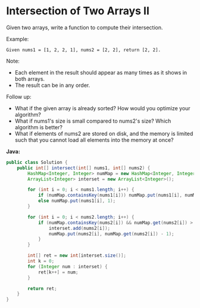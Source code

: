 # Intersection of Two Arrays II

Given two arrays, write a function to compute their intersection.

Example:

    Given nums1 = [1, 2, 2, 1], nums2 = [2, 2], return [2, 2].

Note:

  - Each element in the result should appear as many times as it shows in both arrays.
  - The result can be in any order.

Follow up:

  - What if the given array is already sorted? How would you optimize your algorithm?
  - What if nums1's size is small compared to nums2's size? Which algorithm is better?
  - What if elements of nums2 are stored on disk, and the memory is limited such that you cannot load all elements into the memory at once?

**Java:**
```java
public class Solution {
    public int[] intersect(int[] nums1, int[] nums2) {
        HashMap<Integer, Integer> numMap = new HashMap<Integer, Integer>();
        ArrayList<Integer> interset = new ArrayList<Integer>();

        for (int i = 0; i < nums1.length; i++) {
            if (numMap.containsKey(nums1[i])) numMap.put(nums1[i], numMap.get(nums1[i]) + 1);
            else numMap.put(nums1[i], 1);
        }

        for (int i = 0; i < nums2.length; i++) {
            if (numMap.containsKey(nums2[i]) && numMap.get(nums2[i]) > 0) {
                interset.add(nums2[i]);
                numMap.put(nums2[i], numMap.get(nums2[i]) - 1);
            }
        }

        int[] ret = new int[interset.size()];
        int k = 0;
        for (Integer num : interset) {
            ret[k++] = num;
        }

        return ret;
    }
}
```
